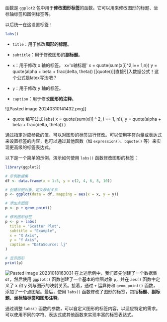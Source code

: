 函数是 `ggplot2` 包中用于**修改图形标签**的函数。它可以用来修改图形的标题、坐标轴标签和图例标签等。

以后统一在这设置标签！

```R
labs()
```
- `title`：用于修改**图形的标题**。
- `subtitle`：用于修改图形的**副标题**。
- `x`：用于修改 x 轴的标签。
x='x轴标题'
x = quote(sum(x[i]^2,i== 1,n))
y = quote(alpha + beta + frac(delta, theta))
[[quote()]]直接引入数据公式！这个公式是latex写法吧？


- `y`：用于修改 y 轴的标签。
- `caption`：用于修改**图形的注释**。

![[Pasted image 20240310141432.png]]


- quote 编写公式
labs(
x = quote(sum(x[i] ^ 2, i == 1, n)),
y = quote(alpha + beta + frac(delta, theta))
)

通过指定对应参数的值，可以对图形的标签进行修改。可以使用字符向量或表达式来设置标签的内容，也可以通过其他函数（如 `expression()`、`bquote()` 等）来实现更高级的标签表达式。

以下是一个简单的示例，演示如何使用 `labs()` 函数修改图形的标签：

```R
library(ggplot2)

# 示例数据集
df <- data.frame(x = 1:5, y = c(2, 4, 6, 8, 10))

# 创建绘图对象，定义映射关系
p <- ggplot(data = df, mapping = aes(x = x, y = y))

# 添加点图层
p <- p + geom_point()

# 修改图形标签
p <- p + labs(
  title = "Scatter Plot",
  subtitle = "Example",
  x = "X Axis",
  y = "Y Axis",
  caption = "DataSource: lj"
)

# 显示图形
print(p)
```
![Pasted image 20231018163031](Pasted%20image%2020231018163031.png)
在上述示例中，我们首先创建了一个数据集 `df`，然后使用 `ggplot()` 函数创建了一个基本的绘图对象 `p`，并在 `aes()` 函数中定义了 x 和 y 列与图形的映射关系。接着，通过 `+` 运算符和 `geom_point()` 函数，添加了一个点图层。最后，使用 `labs()` 函数修改了图形的标签，包括**标题、副标题、坐标轴标签和图形注释**。

通过调整 `labs()` 函数的参数，可以自定义图形的标签内容，以适应特定的需求。可以使用不同的字符、表达式或其他函数来实现丰富的标签表达式。